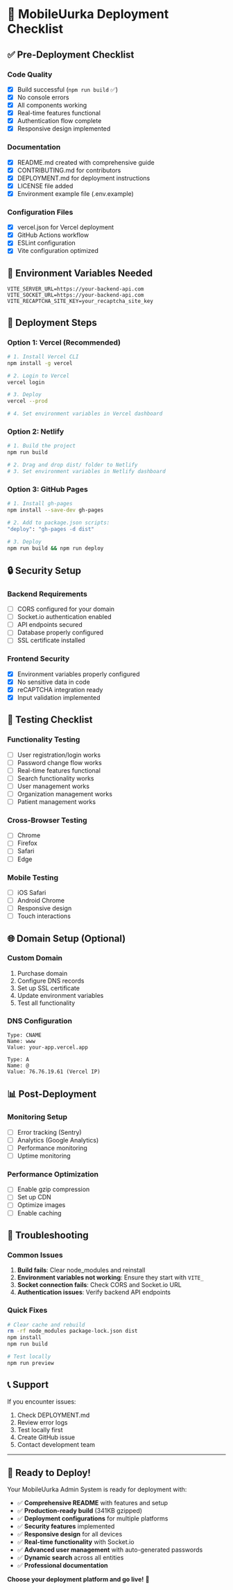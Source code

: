 # 🚀 MobileUurka Deployment Checklist

## ✅ Pre-Deployment Checklist

### Code Quality
- [x] Build successful (`npm run build` ✅)
- [x] No console errors
- [x] All components working
- [x] Real-time features functional
- [x] Authentication flow complete
- [x] Responsive design implemented

### Documentation
- [x] README.md created with comprehensive guide
- [x] CONTRIBUTING.md for contributors
- [x] DEPLOYMENT.md for deployment instructions
- [x] LICENSE file added
- [x] Environment example file (.env.example)

### Configuration Files
- [x] vercel.json for Vercel deployment
- [x] GitHub Actions workflow
- [x] ESLint configuration
- [x] Vite configuration optimized

## 🔧 Environment Variables Needed

```env
VITE_SERVER_URL=https://your-backend-api.com
VITE_SOCKET_URL=https://your-backend-api.com
VITE_RECAPTCHA_SITE_KEY=your_recaptcha_site_key
```

## 🚀 Deployment Steps

### Option 1: Vercel (Recommended)
```bash
# 1. Install Vercel CLI
npm install -g vercel

# 2. Login to Vercel
vercel login

# 3. Deploy
vercel --prod

# 4. Set environment variables in Vercel dashboard
```

### Option 2: Netlify
```bash
# 1. Build the project
npm run build

# 2. Drag and drop dist/ folder to Netlify
# 3. Set environment variables in Netlify dashboard
```

### Option 3: GitHub Pages
```bash
# 1. Install gh-pages
npm install --save-dev gh-pages

# 2. Add to package.json scripts:
"deploy": "gh-pages -d dist"

# 3. Deploy
npm run build && npm run deploy
```

## 🔒 Security Setup

### Backend Requirements
- [ ] CORS configured for your domain
- [ ] Socket.io authentication enabled
- [ ] API endpoints secured
- [ ] Database properly configured
- [ ] SSL certificate installed

### Frontend Security
- [x] Environment variables properly configured
- [x] No sensitive data in code
- [x] reCAPTCHA integration ready
- [x] Input validation implemented

## 📱 Testing Checklist

### Functionality Testing
- [ ] User registration/login works
- [ ] Password change flow works
- [ ] Real-time features functional
- [ ] Search functionality works
- [ ] User management works
- [ ] Organization management works
- [ ] Patient management works

### Cross-Browser Testing
- [ ] Chrome
- [ ] Firefox
- [ ] Safari
- [ ] Edge

### Mobile Testing
- [ ] iOS Safari
- [ ] Android Chrome
- [ ] Responsive design
- [ ] Touch interactions

## 🌐 Domain Setup (Optional)

### Custom Domain
1. Purchase domain
2. Configure DNS records
3. Set up SSL certificate
4. Update environment variables
5. Test all functionality

### DNS Configuration
```
Type: CNAME
Name: www
Value: your-app.vercel.app

Type: A
Name: @
Value: 76.76.19.61 (Vercel IP)
```

## 📊 Post-Deployment

### Monitoring Setup
- [ ] Error tracking (Sentry)
- [ ] Analytics (Google Analytics)
- [ ] Performance monitoring
- [ ] Uptime monitoring

### Performance Optimization
- [ ] Enable gzip compression
- [ ] Set up CDN
- [ ] Optimize images
- [ ] Enable caching

## 🚨 Troubleshooting

### Common Issues
1. **Build fails**: Clear node_modules and reinstall
2. **Environment variables not working**: Ensure they start with `VITE_`
3. **Socket connection fails**: Check CORS and Socket.io URL
4. **Authentication issues**: Verify backend API endpoints

### Quick Fixes
```bash
# Clear cache and rebuild
rm -rf node_modules package-lock.json dist
npm install
npm run build

# Test locally
npm run preview
```

## 📞 Support

If you encounter issues:
1. Check DEPLOYMENT.md
2. Review error logs
3. Test locally first
4. Create GitHub issue
5. Contact development team

---

## 🎉 Ready to Deploy!

Your MobileUurka Admin System is ready for deployment with:

- ✅ **Comprehensive README** with features and setup
- ✅ **Production-ready build** (341KB gzipped)
- ✅ **Deployment configurations** for multiple platforms
- ✅ **Security features** implemented
- ✅ **Responsive design** for all devices
- ✅ **Real-time functionality** with Socket.io
- ✅ **Advanced user management** with auto-generated passwords
- ✅ **Dynamic search** across all entities
- ✅ **Professional documentation**

**Choose your deployment platform and go live!** 🚀